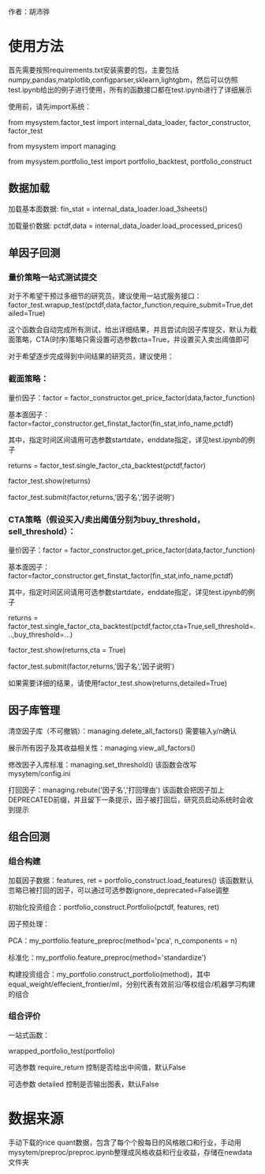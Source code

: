 作者：胡沛骅

# 使用方法

首先需要按照requirements.txt安装需要的包，主要包括numpy,pandas,matplotlib,configparser,sklearn,lightgbm，然后可以仿照test.ipynb给出的例子进行使用，所有的函数接口都在test.ipynb进行了详细展示

使用前，请先import系统：

from mysystem.factor_test import internal_data_loader, factor_constructor, factor_test

from mysystem import managing

from mysystem.portfolio_test import portfolio_backtest, portfolio_construct

## 数据加载

加载基本面数据:  fin_stat = internal_data_loader.load_3sheets()

加载量价数据:  pctdf,data = internal_data_loader.load_processed_prices()

## 单因子回测

### 量价策略一站式测试提交

对于不希望干预过多细节的研究员，建议使用一站式服务接口：factor_test.wrapup_test(pctdf,data,factor_function,require_submit=True,detailed=True)

这个函数会自动完成所有测试，给出详细结果，并且尝试向因子库提交，默认为截面策略，CTA(时序)策略只需设置可选参数cta=True，并设置买入卖出阈值即可

对于希望逐步完成得到中间结果的研究员，建议使用：

### 截面策略：

量价因子：factor = factor_constructor.get_price_factor(data,factor_function) 

基本面因子：factor=factor_constructor.get_finstat_factor(fin_stat,info_name,pctdf)

其中，指定时间区间请用可选参数startdate，enddate指定，详见test.ipynb的例子

returns = factor_test.single_factor_cta_backtest(pctdf,factor)

factor_test.show(returns)

factor_test.submit(factor,returns,'因子名','因子说明')


### CTA策略（假设买入/卖出阈值分别为buy_threshold，sell_threshold）：

量价因子：factor = factor_constructor.get_price_factor(data,factor_function)

基本面因子：factor=factor_constructor.get_finstat_factor(fin_stat,info_name,pctdf)

其中，指定时间区间请用可选参数startdate，enddate指定，详见test.ipynb的例子

returns = factor_test.single_factor_cta_backtest(pctdf,factor,cta=True,sell_threshold=...,buy_threshold=...)

factor_test.show(returns,cta = True)

factor_test.submit(factor,returns,'因子名','因子说明')

如果需要详细的结果，请使用factor_test.show(returns,detailed=True)

## 因子库管理

清空因子库（不可撤销）：managing.delete_all_factors() 需要输入y/n确认

展示所有因子及其收益相关性：managing.view_all_factors()

修改因子入库标准：managing.set_threshold() 该函数会改写mysytem/config.ini

打回因子：managing.rebute('因子名','打回理由') 该函数会把因子加上DEPRECATED前缀，并且留下一条提示，因子被打回后，研究员启动系统时会收到提示

## 组合回测

### 组合构建

加载因子数据：features, ret = portfolio_construct.load_features() 该函数默认忽略已被打回的因子，可以通过可选参数ignore_deprecated=False调整

初始化投资组合：portfolio_construct.Portfolio(pctdf, features, ret)

因子预处理：

PCA：my_portfolio.feature_preproc(method='pca', n_components = n)

标准化：my_portfolio.feature_preproc(method='standardize')

构建投资组合：my_portfolio.construct_portfolio(method)，其中equal_weight/effecient_frontier/ml，分别代表有效前沿/等权组合/机器学习构建的组合

### 组合评价

一站式函数：

wrapped_portfolio_test(portfolio)

可选参数 require_return 控制是否给出中间值，默认False

可选参数 detailed 控制是否输出图表，默认False

# 数据来源

手动下载的rice quant数据，包含了每个个股每日的风格敞口和行业，手动用mysytem/preproc/preproc.ipynb整理成风格收益和行业收益，存储在newdata文件夹
